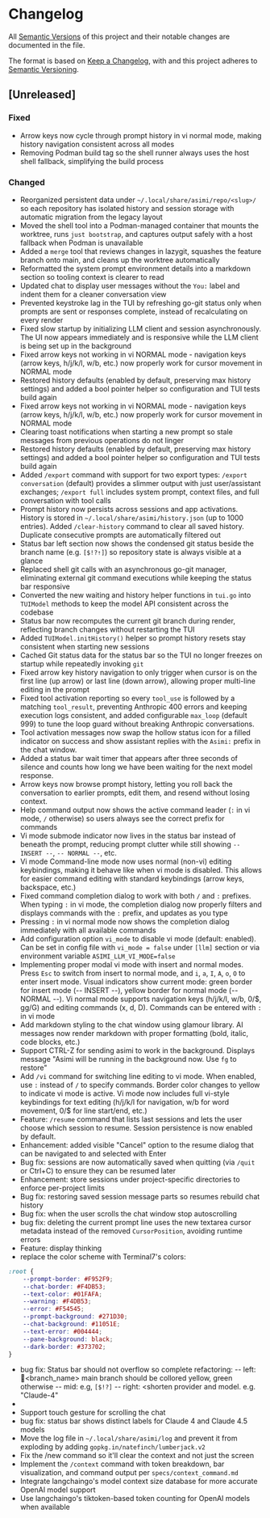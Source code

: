 # Changelog

All [Semantic Versions](https://semver.org/spec/v2.0.0.html) of this project and their notable changes are documented in the file. 

The format is based on [Keep a Changelog](https://keepachangelog.com/en/1.1.0/), with 
and this project adheres to [Semantic Versioning](https://semver.org/spec/v2.0.0.html).



## [Unreleased]

### Fixed
- Arrow keys now cycle through prompt history in vi normal mode, making history navigation consistent across all modes
- Removing Podman build tag so the shell runner always uses the host shell fallback, simplifying the build process

### Changed
- Reorganized persistent data under `~/.local/share/asimi/repo/<slug>/` so each repository has isolated history and session storage with automatic migration from the legacy layout
- Moved the shell tool into a Podman-managed container that mounts the worktree, runs `just bootstrap`, and captures output safely with a host fallback when Podman is unavailable
- Added a `merge` tool that reviews changes in lazygit, squashes the feature branch onto main, and cleans up the worktree automatically
- Reformatted the system prompt environment details into a markdown section so tooling context is clearer to read
- Updated chat to display user messages without the `You:` label and indent them for a cleaner conversation view
- Prevented keystroke lag in the TUI by refreshing go-git status only when prompts are sent or responses complete, instead of recalculating on every render
- Fixed slow startup by initializing LLM client and session asynchronously. The UI now appears immediately and is responsive while the LLM client is being set up in the background
- Fixed arrow keys not working in vi NORMAL mode - navigation keys (arrow keys, h/j/k/l, w/b, etc.) now properly work for cursor movement in NORMAL mode
- Restored history  defaults (enabled by default, preserving max history settings) and added a bool pointer helper so configuration and TUI tests build again
- Fixed arrow keys not working in vi NORMAL mode - navigation keys (arrow keys, h/j/k/l, w/b, etc.) now properly work for cursor movement in NORMAL mode
- Clearing toast notifications when starting a new prompt so stale messages from previous operations do not linger
- Restored history  defaults (enabled by default, preserving max history settings) and added a bool pointer helper so configuration and TUI tests build again
- Added `/export` command with support for two export types: `/export conversation` (default) provides a slimmer output with just user/assistant exchanges; `/export full` includes system prompt, context files, and full conversation with tool calls
- Prompt history now persists across sessions and app activations. History is stored in `~/.local/share/asimi/history.json` (up to 1000 entries). Added `/clear-history` command to clear all saved history. Duplicate consecutive prompts are automatically filtered out
- Status bar left section now shows the condensed git status beside the branch name (e.g. `[$!?⇡]`) so repository state is always visible at a glance
- Replaced shell git calls with an asynchronous go-git manager, eliminating external git command executions while keeping the status bar responsive
- Converted the new waiting and history helper functions in `tui.go` into `TUIModel` methods to keep the model API consistent across the codebase
- Status bar now recomputes the current git branch during render, reflecting branch changes without restarting the TUI
- Added `TUIModel.initHistory()` helper so prompt history resets stay consistent when starting new sessions
- Cached Git status data for the status bar so the TUI no longer freezes on startup while repeatedly invoking `git`
- Fixed arrow key history navigation to only trigger when cursor is on the first line (up arrow) or last line (down arrow), allowing proper multi-line editing in the prompt
- Fixed tool activation reporting so every `tool_use` is followed by a matching `tool_result`, preventing Anthropic 400 errors and keeping execution logs consistent, and added configurable `max_loop` (default 999) to tune the loop guard without breaking Anthropic conversations.
- Tool activation messages now swap the hollow status icon for a filled indicator on success and show assistant replies with the `Asimi:` prefix in the chat window.
- Added a status bar wait timer that appears after three seconds of silence and counts how long we have been waiting for the next model response.
- Arrow keys now browse prompt history, letting you roll back the conversation to earlier prompts, edit them, and resend without losing context.
- Help command output now shows the active command leader (`:` in vi mode, `/` otherwise) so users always see the correct prefix for commands
- Vi mode submode indicator now lives in the status bar instead of beneath the prompt, reducing prompt clutter while still showing `-- INSERT --`, `-- NORMAL --`, etc.
- Vi mode Command-line mode now uses normal (non-vi) editing keybindings, making it behave like when vi mode is disabled. This allows for easier command editing with standard keybindings (arrow keys, backspace, etc.)
- Fixed command completion dialog to work with both `/` and `:` prefixes. When typing `:` in vi mode, the completion dialog now properly filters and displays commands with the `:` prefix, and updates as you type
- Pressing `:` in vi normal mode now shows the completion dialog immediately with all available commands
- Add configuration option `vi_mode` to disable vi mode (default: enabled). Can be set in config file with `vi_mode = false` under `[llm]` section or via environment variable `ASIMI_LLM_VI_MODE=false`
- Implementing proper modal vi mode with insert and normal modes. Press `Esc` to switch from insert to normal mode, and `i`, `a`, `I`, `A`, `o`, `O` to enter insert mode. Visual indicators show current mode: green border for insert mode (-- INSERT --), yellow border for normal mode (-- NORMAL --). Vi normal mode supports navigation keys (h/j/k/l, w/b, 0/$, gg/G) and editing commands (x, d, D). Commands can be entered with `:` in vi mode
- Add markdown styling to the chat window using glamour library. AI messages now render markdown with proper formatting (bold, italic, code blocks, etc.)
- Support CTRL-Z for sending asimi to work in the background. Displays message "Asimi will be running in the background now. Use `fg` to restore"
- Add `/vi` command for switching line editing to vi mode. When enabled, use `:` instead of `/` to specify commands. Border color changes to yellow to indicate vi mode is active. Vi mode now includes full vi-style keybindings for text editing (h/j/k/l for navigation, w/b for word movement, 0/$ for line start/end, etc.)
- Feature: `/resume` command that lists last sessions and lets the user choose which session to resume. Session persistence is now enabled by default.
- Enhancement: added visible "Cancel" option to the resume dialog that can be navigated to and selected with Enter
- Bug fix: sessions are now automatically saved when quitting (via `/quit` or Ctrl+C) to ensure they can be resumed later
- Enhancement: store sessions under project-specific directories to enforce per-project limits
- Bug fix: restoring saved session message parts so resumes rebuild chat history
- Bug fix: when the user scrolls the chat window stop autoscrolling
- bug fix: deleting the current prompt line uses the new textarea cursor metadata instead of the removed `CursorPosition`, avoiding runtime errors
- Feature: display thinking
- replace the color scheme with Terminal7's colors:

```css
:root {
    --prompt-border: #F952F9;
    --chat-border: #F4DB53;
    --text-color: #01FAFA;
    --warning: #F4DB53;
    --error: #F54545;
    --prompt-background: #271D30;
    --chat-background: #11051E;
    --text-error: #004444;
    --pane-background: black;
    --dark-border: #373702;
}
```

- bug fix: Status bar should not overflow so complete refactoring:
-- left: 🪾<branch_name> main branch should be collored yellow, green otherwise
-- mid: <shorten git status> e.g, `[$!?]`
-- right: <provider status icon><shorten provider and model. e.g. "Claude-4"
- 
- Support touch gesture for scrolling the chat
- bug fix: status bar shows distinct labels for Claude 4 and Claude 4.5 models
- Move the log file in `~/.local/share/asimi/log` and prevent it from exploding by adding `gopkg.in/natefinch/lumberjack.v2`
- Fix the /new command so it'll clear the context and not just the screen
- Implement the `/context` command with token breakdown, bar visualization, and command output per `specs/context_command.md`
- Integrate langchaingo's model context size database for more accurate OpenAI model support
- Use langchaingo's tiktoken-based token counting for OpenAI models when available
